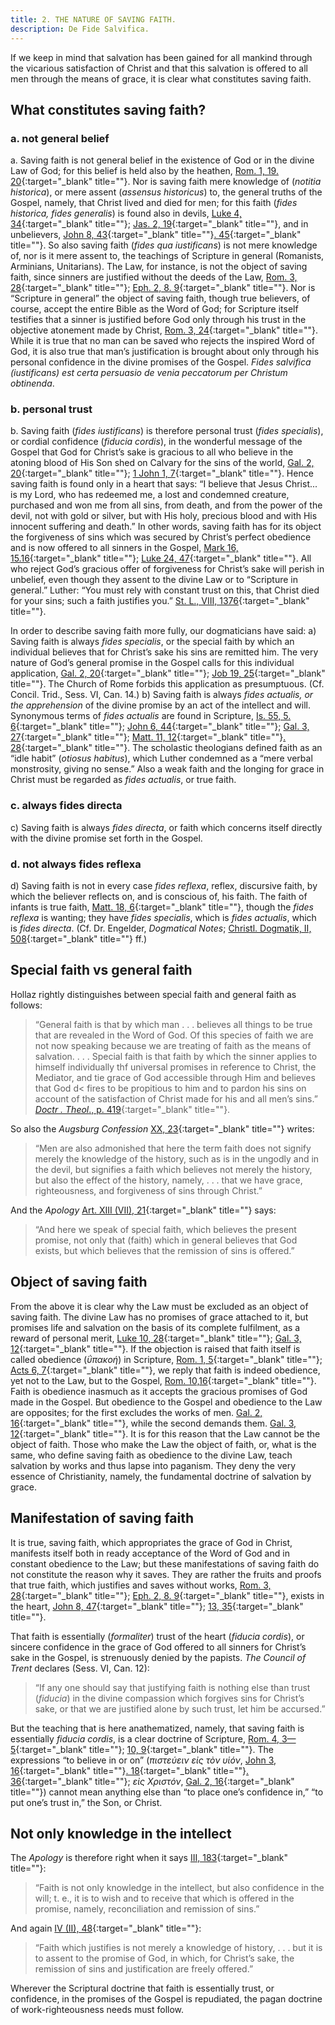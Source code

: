 ```yaml
---
title: 2. THE NATURE OF SAVING FAITH.
description: De Fide Salvifica.
---
```


If we keep in mind that salvation has been gained for all mankind through the vicarious satisfaction of Christ and that this salvation is offered to all men through the means of grace, it is clear what constitutes saving faith.

## What constitutes saving faith?

### a. not general belief

a. Saving faith is not general belief in the existence of God or in the divine Law of God; for this belief is held also by the heathen, [Rom. 1, 19. 20](){:target="_blank" title=""}. Nor is saving faith mere knowledge of (_notitia historica_), or mere assent (_assensus historicus_) to, the general truths of the Gospel, namely, that Christ lived and died for men; for this faith (_fides historica, fides generalis_) is found also in devils, [Luke 4, 34](){:target="_blank" title=""}; [Jas. 2, 19](){:target="_blank" title=""}, and in unbelievers, [John 8, 43](){:target="_blank" title=""}[. 45](){:target="_blank" title=""}. So also saving faith (_fides qua iustificans_) is not mere knowledge of, nor is it mere assent to, the teachings of Scripture in general (Romanists, Arminians, Unitarians). The Law, for instance, is not the object of saving faith, since sinners are justified without the deeds of the Law, [Rom. 3, 28](){:target="_blank" title=""}; [Eph. 2, 8. 9](){:target="_blank" title=""}. Nor is “Scripture in general” the object of saving faith, though true believers, of course, accept the entire Bible as the Word of God; for Scripture itself testifies that a sinner is justified before God only through his trust in the objective atonement made by Christ, [Rom. 3, 24](){:target="_blank" title=""}. While it is true that no man can be saved who rejects the inspired Word of God, it is also true that man’s justification is brought about only through his personal confidence in the divine promises of the Gospel. _Fides salvifica (iustificans) est certa persuasio de venia peccatorum per Christum obtinenda_. 

### b. personal trust

b. Saving faith (_fides iustificans_) is therefore personal trust (_fides specialis_), or cordial confidence (_fiducia cordis_), in the wonderful message of the Gospel that God for Christ’s sake is gracious to all who believe in the atoning blood of His Son shed on Calvary for the sins of the world, [Gal. 2, 20](){:target="_blank" title=""}; [1 John 1, 7](){:target="_blank" title=""}. Hence saving faith is found only in a heart that says: “I believe that Jesus Christ... is my Lord, who has redeemed me, a lost and condemned creature, purchased and won me from all sins, from death, and from the power of the devil, not with gold or silver, but with His holy, precious blood and with His innocent suffering and death.” In other words, saving faith has for its object the forgiveness of sins which was secured by Christ’s perfect obedience and is now offered to all sinners in the Gospel, [Mark 16, 15.16](){:target="_blank" title=""}; [Luke 24, 47](){:target="_blank" title=""}. All who reject God’s gracious offer of forgiveness for Christ’s sake will perish in unbelief, even though they assent to the divine Law or to “Scripture in general.” Luther: “You must rely with constant trust on this, that Christ died for your sins; such a faith justifies you.” [St. L., VIII, 1376](){:target="_blank" title=""}. 

In order to describe saving faith more fully, our dogmaticians have said: a) Saving faith is always _fides specialis_, or the special faith by which an individual believes that for Christ’s sake his sins are remitted him. The very nature of God’s general promise in the Gospel calls for this individual application, [Gal. 2, 20](){:target="_blank" title=""}; [Job 19, 25](){:target="_blank" title=""}. The Church of Rome forbids this application as presumptuous. (Cf. Concil. Trid., Sess. VI, Can. 14.) b) Saving faith is always _fides actualis, or the apprehension_ of the divine promise by an act of the intellect and will. Synonymous terms of _fides actualis_ are found in Scripture, [Is. 55, 5. 6](){:target="_blank" title=""}; [John 6, 44](){:target="_blank" title=""}; [Gal. 3, 27](){:target="_blank" title=""}; [Matt. 11, 12](){:target="_blank" title=""}[. 28](){:target="_blank" title=""}. The scholastic theologians defined faith as an “idle habit” (_otiosus habitus_), which Luther condemned as a “mere verbal monstrosity, giving no sense.” Also a weak faith and the longing for grace in Christ must be regarded as _fides actualis_, or true faith. 

### c. always fides directa

c) Saving faith is always _fides directa_, or faith which concerns itself directly with the divine promise set forth in the Gospel. 

### d. not always fides reflexa

d) Saving faith is not in every case _fides reflexa_, reflex, discursive faith, by which the believer reflects on, and is conscious of, his faith. The faith of infants is true faith, [Matt. 18, 6](){:target="_blank" title=""}, though the _fides reflexa_ is wanting; they have _fides specialis_, which is _fides actualis_, which is _fides directa_. (Cf. Dr. Engelder, _Dogmatical Notes_; [Christl. Dogmatik, II, 508](){:target="_blank" title=""} ff.) 

## Special faith vs general faith

Hollaz rightly distinguishes between special faith and general faith as follows: 

> “General faith is that by which man . . . believes all things to be true that are revealed in the Word of God. Of this species of faith we are not now speaking because we are treating of faith as the means of salvation. . . . Special faith is that faith by which the sinner applies to himself individually thf universal promises in reference to Christ, the Mediator, and tie grace of God accessible through Him and believes that God d< fires to be propitious to him and to pardon his sins on account of the satisfaction of Christ made for his and all men’s sins.” [_Doctr . Theol_., p. 419](){:target="_blank" title=""}. 

So also the _Augsburg Confession_ [XX, 23](){:target="_blank" title=""} writes: 

> “Men are also admonished that here the term faith does not signify merely the knowledge of the history, such as is in the ungodly and in the devil, but signifies a faith which believes not merely the history, but also the effect of the history, namely, . . . that we have grace, righteousness, and forgiveness of sins through Christ.” 

And the _Apology_ [Art. XIII (VII), 21](){:target="_blank" title=""} says: 

> “And here we speak of special faith, which believes the present promise, not only that (faith) which in general believes that God exists, but which believes that the remission of sins is offered.” 

## Object of saving faith

From the above it is clear why the Law must be excluded as an object of saving faith. The divine Law has no promises of grace attached to it, but promises life and salvation on the basis of its complete fulfilment, as a reward of personal merit, [Luke 10, 28](){:target="_blank" title=""}; [Gal. 3, 12](){:target="_blank" title=""}. If the objection is raised that faith itself is called obedience (_ΰπακοή_) in Scripture, [Rom. 1, 5](){:target="_blank" title=""}; [Acts 6, 7](){:target="_blank" title=""}, we reply that faith is indeed obedience, yet not to the Law, but to the Gospel, [Rom. 10,16](){:target="_blank" title=""}. Faith is obedience inasmuch as it accepts the gracious promises of God made in the Gospel. But obedience to the Gospel and obedience to the Law are opposites; for the first excludes the works of men. [Gal. 2, 16](){:target="_blank" title=""}, while the second demands them. [Gal. 3, 12](){:target="_blank" title=""}. It is for this reason that the Law cannot be the object of faith. Those who make the Law the object of faith, or, what is the same, who define saving faith as obedience to the divine Law, teach salvation by works and thus lapse into paganism. They deny the very essence of Christianity, namely, the fundamental doctrine of salvation by grace. 

## Manifestation of saving faith

It is true, saving faith, which appropriates the grace of God in Christ, manifests itself both in ready acceptance of the Word of God and in constant obedience to the Law; but these manifestations of saving faith do not constitute the reason why it saves. They are rather the fruits and proofs that true faith, which justifies and saves without works, [Rom. 3, 28](){:target="_blank" title=""}; [Eph. 2, 8. 9](){:target="_blank" title=""}, exists in the heart, [John 8, 47](){:target="_blank" title=""}; [13, 35](){:target="_blank" title=""}. 

That faith is essentially (_formaliter_) trust of the heart (_fiducia cordis_), or sincere confidence in the grace of God offered to all sinners for Christ’s sake in the Gospel, is strenuously denied by the papists. _The Council of Trent_ declares (Sess. VI, Can. 12): 

> “If any one should say that justifying faith is nothing else than trust (_fiducia_) in the divine compassion which forgives sins for Christ’s sake, or that we are justified alone by such trust, let him be accursed.” 

But the teaching that is here anathematized, namely, that saving faith is essentially _fiducia cordis_, is a clear doctrine of Scripture, [Rom. 4, 3—5](){:target="_blank" title=""}; [10, 9](){:target="_blank" title=""}. The expressions “to believe in or on” (_πιστεύειν εἰς τὸν υἱόν_, [John 3, 16](){:target="_blank" title=""}[. 18](){:target="_blank" title=""}[. 36](){:target="_blank" title=""}; _εἰς Χριστόν_, [Gal. 2, 16](){:target="_blank" title=""}) cannot mean anything else than “to place one’s confidence in,” “to put one’s trust in,” the Son, or Christ. 

## Not only knowledge in the intellect

The _Apology_ is therefore right when it says [III, 183](){:target="_blank" title=""}: 

> “Faith is not only knowledge in the intellect, but also confidence in the will; t. e., it is to wish and to receive that which is offered in the promise, namely, reconciliation and remission of sins.” 

And again [IV (II), 48](){:target="_blank" title=""}: 

> “Faith which justifies is not merely a knowledge of history, . . . but it is to assent to the promise of God, in which, for Christ’s sake, the remission of sins and justification are freely offered.” 

Wherever the Scriptural doctrine that faith is essentially trust, or confidence, in the promises of the Gospel is repudiated, the pagan doctrine of work-righteousness needs must follow. 
